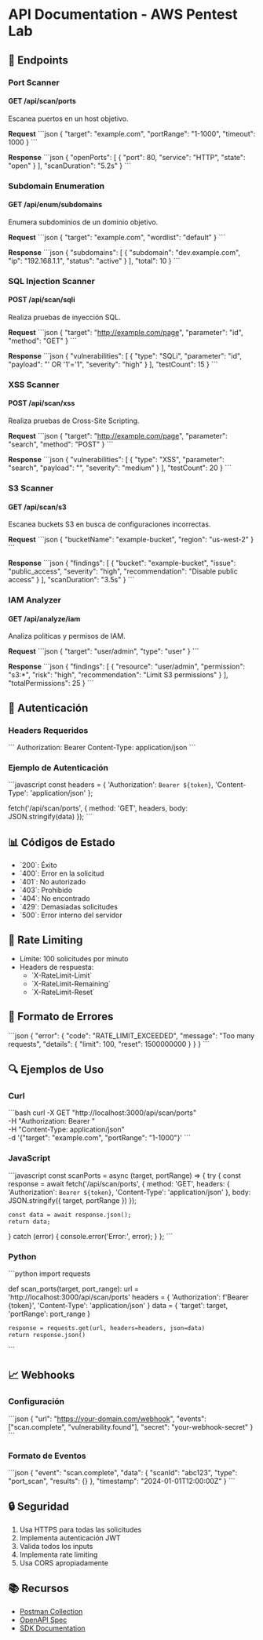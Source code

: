 # API Documentation - AWS Pentest Lab

## 🔌 Endpoints

### Port Scanner

#### GET /api/scan/ports
Escanea puertos en un host objetivo.

**Request**
\`\`\`json
{
  "target": "example.com",
  "portRange": "1-1000",
  "timeout": 1000
}
\`\`\`

**Response**
\`\`\`json
{
  "openPorts": [
    {
      "port": 80,
      "service": "HTTP",
      "state": "open"
    }
  ],
  "scanDuration": "5.2s"
}
\`\`\`

### Subdomain Enumeration

#### GET /api/enum/subdomains
Enumera subdominios de un dominio objetivo.

**Request**
\`\`\`json
{
  "target": "example.com",
  "wordlist": "default"
}
\`\`\`

**Response**
\`\`\`json
{
  "subdomains": [
    {
      "subdomain": "dev.example.com",
      "ip": "192.168.1.1",
      "status": "active"
    }
  ],
  "total": 10
}
\`\`\`

### SQL Injection Scanner

#### POST /api/scan/sqli
Realiza pruebas de inyección SQL.

**Request**
\`\`\`json
{
  "target": "http://example.com/page",
  "parameter": "id",
  "method": "GET"
}
\`\`\`

**Response**
\`\`\`json
{
  "vulnerabilities": [
    {
      "type": "SQLi",
      "parameter": "id",
      "payload": "' OR '1'='1",
      "severity": "high"
    }
  ],
  "testCount": 15
}
\`\`\`

### XSS Scanner

#### POST /api/scan/xss
Realiza pruebas de Cross-Site Scripting.

**Request**
\`\`\`json
{
  "target": "http://example.com/page",
  "parameter": "search",
  "method": "POST"
}
\`\`\`

**Response**
\`\`\`json
{
  "vulnerabilities": [
    {
      "type": "XSS",
      "parameter": "search",
      "payload": "<script>alert('XSS')</script>",
      "severity": "medium"
    }
  ],
  "testCount": 20
}
\`\`\`

### S3 Scanner

#### GET /api/scan/s3
Escanea buckets S3 en busca de configuraciones incorrectas.

**Request**
\`\`\`json
{
  "bucketName": "example-bucket",
  "region": "us-west-2"
}
\`\`\`

**Response**
\`\`\`json
{
  "findings": [
    {
      "bucket": "example-bucket",
      "issue": "public_access",
      "severity": "high",
      "recommendation": "Disable public access"
    }
  ],
  "scanDuration": "3.5s"
}
\`\`\`

### IAM Analyzer

#### GET /api/analyze/iam
Analiza políticas y permisos de IAM.

**Request**
\`\`\`json
{
  "target": "user/admin",
  "type": "user"
}
\`\`\`

**Response**
\`\`\`json
{
  "findings": [
    {
      "resource": "user/admin",
      "permission": "s3:*",
      "risk": "high",
      "recommendation": "Limit S3 permissions"
    }
  ],
  "totalPermissions": 25
}
\`\`\`

## 🔐 Autenticación

### Headers Requeridos
\`\`\`
Authorization: Bearer <token>
Content-Type: application/json
\`\`\`

### Ejemplo de Autenticación
\`\`\`javascript
const headers = {
  'Authorization': `Bearer ${token}`,
  'Content-Type': 'application/json'
};

fetch('/api/scan/ports', {
  method: 'GET',
  headers,
  body: JSON.stringify(data)
});
\`\`\`

## 📊 Códigos de Estado

- \`200\`: Éxito
- \`400\`: Error en la solicitud
- \`401\`: No autorizado
- \`403\`: Prohibido
- \`404\`: No encontrado
- \`429\`: Demasiadas solicitudes
- \`500\`: Error interno del servidor

## 🔄 Rate Limiting

- Límite: 100 solicitudes por minuto
- Headers de respuesta:
  - \`X-RateLimit-Limit\`
  - \`X-RateLimit-Remaining\`
  - \`X-RateLimit-Reset\`

## 📝 Formato de Errores

\`\`\`json
{
  "error": {
    "code": "RATE_LIMIT_EXCEEDED",
    "message": "Too many requests",
    "details": {
      "limit": 100,
      "reset": 1500000000
    }
  }
}
\`\`\`

## 🔍 Ejemplos de Uso

### Curl
\`\`\`bash
curl -X GET "http://localhost:3000/api/scan/ports" \
  -H "Authorization: Bearer <token>" \
  -H "Content-Type: application/json" \
  -d '{"target": "example.com", "portRange": "1-1000"}'
\`\`\`

### JavaScript
\`\`\`javascript
const scanPorts = async (target, portRange) => {
  try {
    const response = await fetch('/api/scan/ports', {
      method: 'GET',
      headers: {
        'Authorization': `Bearer ${token}`,
        'Content-Type': 'application/json'
      },
      body: JSON.stringify({ target, portRange })
    });
    
    const data = await response.json();
    return data;
  } catch (error) {
    console.error('Error:', error);
  }
};
\`\`\`

### Python
\`\`\`python
import requests

def scan_ports(target, port_range):
    url = 'http://localhost:3000/api/scan/ports'
    headers = {
        'Authorization': f'Bearer {token}',
        'Content-Type': 'application/json'
    }
    data = {
        'target': target,
        'portRange': port_range
    }
    
    response = requests.get(url, headers=headers, json=data)
    return response.json()
\`\`\`

## 📈 Webhooks

### Configuración
\`\`\`json
{
  "url": "https://your-domain.com/webhook",
  "events": ["scan.complete", "vulnerability.found"],
  "secret": "your-webhook-secret"
}
\`\`\`

### Formato de Eventos
\`\`\`json
{
  "event": "scan.complete",
  "data": {
    "scanId": "abc123",
    "type": "port_scan",
    "results": {}
  },
  "timestamp": "2024-01-01T12:00:00Z"
}
\`\`\`

## 🔒 Seguridad

1. Usa HTTPS para todas las solicitudes
2. Implementa autenticación JWT
3. Valida todos los inputs
4. Implementa rate limiting
5. Usa CORS apropiadamente

## 📚 Recursos

- [Postman Collection](link-to-postman-collection)
- [OpenAPI Spec](link-to-openapi-spec)
- [SDK Documentation](link-to-sdk-docs) 